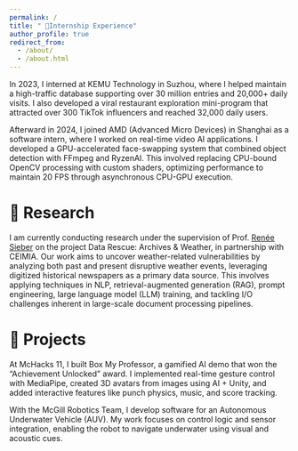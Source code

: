 ```yaml
---
permalink: /
title: " 💼Internship Experience"
author_profile: true
redirect_from: 
  - /about/
  - /about.html
---
```

In 2023, I interned at KEMU Technology in Suzhou, where I helped maintain a high-traffic database supporting over 30 million entries and 20,000+ daily visits. I also developed a viral restaurant exploration mini-program that attracted over 300 TikTok influencers and reached 32,000 daily users.

Afterward in 2024, I joined AMD (Advanced Micro Devices) in Shanghai as a software intern, where I worked on real-time video AI applications. I developed a GPU-accelerated face-swapping system that combined object detection with FFmpeg and RyzenAI. This involved replacing CPU-bound OpenCV processing with custom shaders, optimizing performance to maintain 20 FPS through asynchronous CPU-GPU execution.

🔬 Research
======
I am currently conducting research under the supervision of Prof. [Renée Sieber](https://rose.geog.mcgill.ca/) on the project Data Rescue: Archives & Weather, in partnership with CEIMIA. Our work aims to uncover weather-related vulnerabilities by analyzing both past and present disruptive weather events, leveraging digitized historical newspapers as a primary data source. This involves applying techniques in NLP, retrieval-augmented generation (RAG), prompt engineering, large language model (LLM) training, and tackling I/O challenges inherent in large-scale document processing pipelines.

🚀 Projects
======
At McHacks 11, I built Box My Professor, a gamified AI demo that won the “Achievement Unlocked” award. I implemented real-time gesture control with MediaPipe, created 3D avatars from images using AI + Unity, and added interactive features like punch physics, music, and score tracking.

With the McGill Robotics Team, I develop software for an Autonomous Underwater Vehicle (AUV). My work focuses on control logic and sensor integration, enabling the robot to navigate underwater using visual and acoustic cues.


